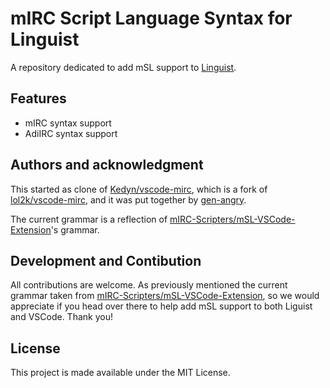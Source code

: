 # mIRC Script Language Syntax for Linguist

A repository dedicated to add mSL support to [Linguist](https://github.com/github/linguist/).

## Features

- mIRC syntax support
- AdiIRC syntax support

## Authors and acknowledgment

This started as clone of [Kedyn/vscode-mirc](https://github.com/Kedyn/vscode-mirc), which is a fork of [lol2k/vscode-mirc](https://github.com/lol2k/vscode-mirc), and it was put together by [gen-angry](https://github.com/gen-angry).

The current grammar is a reflection of [mIRC-Scripters/mSL-VSCode-Extension](https://github.com/mIRC-Scripters/mSL-VSCode-Extension)'s grammar.

## Development and Contibution

All contributions are welcome. As previously mentioned the current grammar taken from [mIRC-Scripters/mSL-VSCode-Extension](https://github.com/mIRC-Scripters/mSL-VSCode-Extension), so we would appreciate if you head over there to help add mSL support to both Liguist and VSCode. Thank you!

## License

This project is made available under the MIT License.
